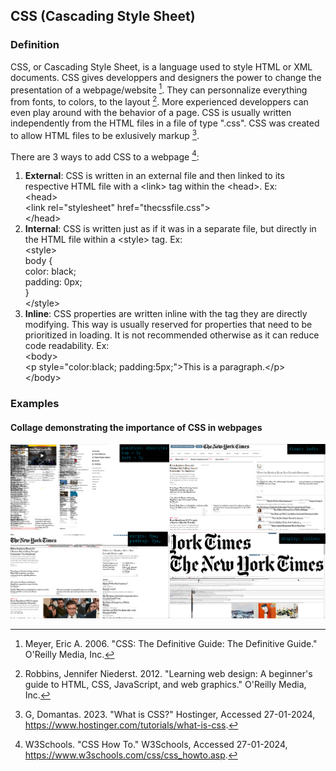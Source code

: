 ## CSS (Cascading Style Sheet)
### Definition
CSS, or Cascading Style Sheet, is a language used to style HTML or XML documents. CSS gives developpers and designers the power to change the presentation of a webpage/website [^meyer01css]. They can personnalize everything from fonts, to colors, to the layout [^robbins02css]. More experienced developpers can even play around with the behavior of a page. CSS is usually written independently from the HTML files in a file of type ".css". CSS was created to allow HTML files to be exlusively markup [^g04css].  

There are 3 ways to add CSS to a webpage [^w3school03css]:
1. **External**: CSS is written in an external file and then linked to its respective HTML file with a \<link> tag within the \<head>. Ex:  
\<head>  
\<link rel="stylesheet" href="thecssfile.css">  
\</head>
2. **Internal**: CSS is written just as if it was in a separate file, but directly in the HTML file within a \<style> tag. Ex:  
\<style>  
body {  
  color: black;  
  padding: 0px;  
}  
\</style>
3. **Inline**: CSS properties are written inline with the tag they are directly modifying. This way is usually reserved for properties that need to be prioritized in loading. It is not recommended otherwise as it can reduce code readability. Ex:  
\<body>  
\<p style="color:black; padding:5px;">This is a paragraph.\</p>  
\</body>  



### Examples


#### Collage demonstrating the importance of CSS in webpages
![NYT website is not feeling well](images/css-polonsky.png)

[^meyer01css]:Meyer, Eric A. 2006. "CSS: The Definitive Guide: The Definitive Guide." O'Reilly Media, Inc.
[^robbins02css]:Robbins, Jennifer Niederst. 2012. "Learning web design: A beginner's guide to HTML, CSS, JavaScript, and web graphics." O'Reilly Media, Inc.
[^g04css]:G, Domantas. 2023. "What is CSS?" Hostinger, Accessed 27-01-2024, https://www.hostinger.com/tutorials/what-is-css.
[^w3school03css]:W3Schools. "CSS How To." W3Schools, Accessed 27-01-2024, https://www.w3schools.com/css/css_howto.asp.


